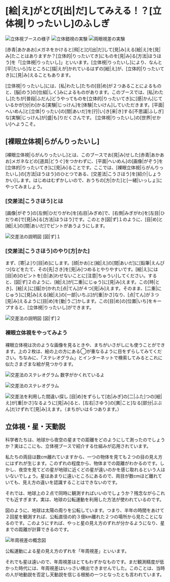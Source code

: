 # [絵|え]がとび[出|だ]してみえる！？[立体視|りったいし]のふしぎ
![立体視ブースの様子](/img/rittaishi/top1.jpg)
![立体錯視の実験](/img/rittaishi/top2.jpg)
![両眼視差の実験](/img/rittaishi/top3.jpg)

[赤青|あかあお]メガネをかけると[飛|と]び[出|だ]して[見|み]える[絵|え]を[見|み]たことはありますか？[立体的|りったいてき]にものを[見|み]る[方法|ほうほう]を「[立体視|りったいし]」といいます。[立体視|りったいし]により、なんと[平|たいら]なところに[描|えが]かれているはずの[絵|え]が、[立体的|りったいてき]に[見|み]えることもあります。

[立体視|りったいし]には、[私|わたし]たちの[目|め]が２つあることによるものと、[脳|のう]の[仕組|しく]みによるものがあります。このブースでは、[私|わたし]たちが[普段|ふだん]どうやってものを[立体的|りったいてき]に[感|かん]じているかが[分|わ]かる[実験|じっけん]を[体験|たいけん]していただきます。[平面|へいめん]と[立体|りったい]の[間|あいだ]を[行|い]き[来|き]する[不思議|ふしぎ]な[実験|じっけん]が[盛|も]りだくさんです。
[立体視|りったいし]の[世界|せかい]へようこそ。

## [裸眼立体視|らがんりったいし]

[裸眼立体視|らがんりったいし]とは、このブースでお[見|み]せした[赤青|あかあお]メガネなどの[道具|どうぐ]をつかわずに、[平面|へいめん]の[画像|がぞう]を[立体的|りったいてき]に[見|み]ることです。ここでは、[裸眼立体視|らがんりったいし]の[方法|ほうほう]のひとつである、[交差法|こうさほう]を[紹介|しょうかい]します。はじめはむずかしいので、おうちの[方|かた]と[一緒|いっしょ]にやってみましょう。

### [交差法|こうさほう]とは

[画像|がぞう]の[左側|ひだりがわ]を[右目|みぎめ]で、[右側|みぎがわ]を[左目|ひだりめ]で[見|み]る[方法|ほうほう]です。このとき[図|ず]１のように、[目|め]と[絵|え]の[間|あいだ]でピントがあうようにします。

![交差法の説明図](/img/rittaishi/image1.png)
[図|ず]１

### [交差法|こうさほう]のやり[方|かた]

まず、[寄|よ]り[目|め]にします。[顔|かお]と[絵|え]の[間|あいだ]に[鉛筆|えんぴつ]などをたて、その[先|さき]を[見|み]つめるとやりやすいです。[絵|え]には[目|め]のピントを[合|あ]わせないことに[注意|ちゅうい]してください。すると、[図|ず]２のように、[絵|え]が[二重|にじゅう]に[見|み]えます。この[時|とき]、[絵|え]に[描|か]かれた[点|てん]が４つ[見|み]えます。そのまま、[二重|にじゅう]に[見|み]える[絵|え]の[一部|いちぶ]が[重|かさ]なり、[点|てん]が３つ[見|み]えるように[目|め]を[動|うご]かします。この[目|め]の[位置|いち]をキープすると、[立体視|りったいし]ができます。

![交差法の説明図](/img/rittaishi/image2.png)
[図|ず]２

### 裸眼立体視をやってみよう

裸眼立体視は次のような画像を見るときや、まちがいさがしにも使うことができます。上の２枚は、絵の上の方にある◯が重なるように目をずらしてみてください。ちなみに、「ステレオグラム」とインターネットで検索してみるとこれに似たさまざまな絵が見つかります。

![交差法のステレオグラム](/img/rittaishi/image3.jpg)
数字がかくれているよ

![交差法のステレオグラム](/img/rittaishi/image4.png)

![交差法を利用した間違い探し](/img/rittaishi/image6.png)
[目|め]をずらして[右|みぎ]の[二|ふた]つの[絵|え]が[重|かさ]なるように[見|み]ると、[左右|さゆう]の[異|こと]なる[部分|ぶぶん]だけずれて[見|み]えます。（まちがいは６つあります。）

## 立体視・星・天動説

科学者たちは、地球から夜空の星までの距離をどのようにして測ったのでしょうか？実はここにも、立体視ブースで紹介する仕組みが応用されています。

私たちの両目は数cm離れていますから、一つの物体を見ても２つの目の見え方にはずれが生じます。このずれの程度から、物体までの距離がわかるのです。しかし、夜空を見てどの星が地球に近くどの星が遠いのかを感じ取れるという人はいないでしょう。星はあまりに遠いところにあるので、両目が数cmほど離れていても、見え方の違いを認識することはできないのです。

それでは、地球上の２点で同時に観測すればいいのでしょうか？残念ながらこれでも近すぎます。実は、地球の公転運動を利用した方法が使われているのです。

図のように、地球は太陽の周りを公転しています。つまり、半年の時間をあけて２回星を観測すれば、公転直径の約３億km離れた２つの場所から見たことになるのです。このようにすれば、やっと星の見え方のずれが分かるようになり、星までの距離が計算できるのです。

![年周視差の概念図](/img/rittaishi/image7.png)

公転運動による星の見え方のずれを「年周視差」といいます。

それでも星は遠いので、年周視差はとてもわずかなものです。まだ観測精度が低かった時代には、年周視差はいっさい検出できませんでした。このことは、当時の人が地動説を否定し天動説を信じる根拠の一つとなったとも言われています。